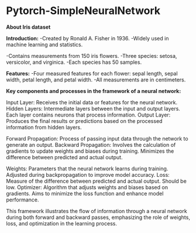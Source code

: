 # Pytorch-SimpleNeuralNetwork
 
**About Iris dataset**

**Introduction:**
-Created by Ronald A. Fisher in 1936.
-Widely used in machine learning and statistics.

-Contains measurements from 150 iris flowers.
-Three species: setosa, versicolor, and virginica.
-Each species has 50 samples.

**Features:**
-Four measured features for each flower: sepal length, sepal width, petal length, and petal width.
-All measurements are in centimeters.

**Key components and processes in the framework of a neural network:**

Input Layer: Receives the initial data or features for the neural network.
Hidden Layers: Intermediate layers between the input and output layers. Each layer contains neurons that process information.
Output Layer: Produces the final results or predictions based on the processed information from hidden layers.

Forward Propagation: Process of passing input data through the network to generate an output.
Backward Propagation: Involves the calculation of gradients to update weights and biases during training.
Minimizes the difference between predicted and actual output.

Weights: Parameters that the neural network learns during training. Adjusted during backpropagation to improve model accuracy.
Loss: Measure of the difference between predicted and actual output. Should be low.
Optimizer: Algorithm that adjusts weights and biases based on gradients. Aims to minimize the loss function and enhance model performance.

This framework illustrates the flow of information through a neural network during both forward and backward passes, emphasizing the role of weights, loss, and optimization in the learning process.
